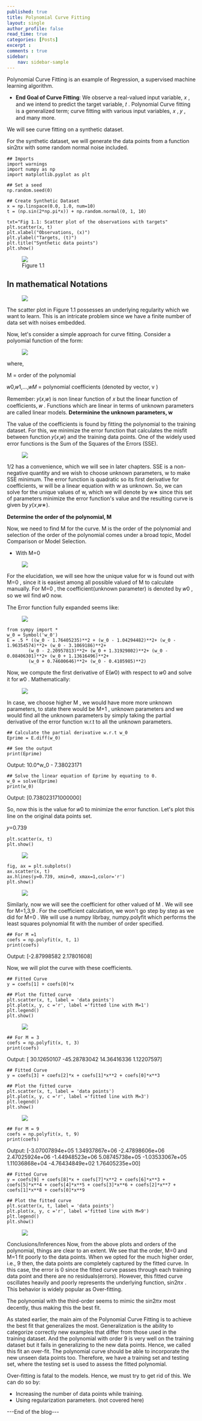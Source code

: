 ```yaml
---
published: true
title: Polynomial Curve Fitting
layout: single
author_profile: false
read_time: true
categories: [Posts]
excerpt : 
comments : true
sidebar:
    nav: sidebar-sample
---
```

Polynomial Curve Fitting is an example of Regression, a supervised machine learning algorithm.
- __End Goal of Curve Fitting__: We observe a real-valued input variable,  𝑥 , and we intend to predict the target variable,  𝑡 . Polynomial Curve fitting is a generalized term; curve fitting with various input variables,  𝑥 ,  𝑦 , and many more.

We will see curve fitting on a synthetic dataset.

For the synthetic dataset, we will generate the data points from a function  sin2𝜋𝑥  with some random normal noise included.


```
## Imports
import warnings
import numpy as np
import matplotlib.pyplot as plt

## Set a seed
np.random.seed(0)

## Create Synthetic Dataset
x = np.linspace(0.0, 1.0, num=10)
t = (np.sin(2*np.pi*x)) + np.random.normal(0, 1, 10)

txt="Fig 1.1: Scatter plot of the observations with targets"
plt.scatter(x, t)
plt.xlabel("Observations, (x)")
plt.ylabel("Targets, (t)")
plt.title("Synthetic data points")
plt.show()
```
<figure>
	<img src="/images/1_1.png">
	<figcaption>Figure 1.1</figcaption>
</figure>

## In mathematical Notations

<figure>
	<img src="/images/1_2.png">
	<figcaption></figcaption>
</figure>

The scatter plot in Figure 1.1 possesses an underlying regularity which we want to learn. This is an intricate problem since we have a finite number of data set with noises embedded.

Now, let's consider a simple approach for curve fitting. Consider a polyomial function of the form:


<figure>
	<img src="/images/1_3.png">
	<figcaption></figcaption>
</figure>

where,

M = order of the polynomial

𝑤0,𝑤1,...,𝑤𝑀 = polynomial coefficients (denoted by vector,  v )

Remember:  𝑦(𝑥,𝑤)  is non linear function of  𝑥  but the linear function of coefficients,  𝑤 . Functions which are linear in terms of unknown parameters are called linear models.
__Determinine the unknown parameters,  w__

The value of the coefficients is found by fitting the polynomial to the training dataset. For this, we minimize the error function that calculates the misfit between function  𝑦(𝑥,𝑤)  and the training data points. One of the widely used error functions is the Sum of the Squares of the Errors (SSE).

<figure>
	<img src="/images/1_5.png">
	<figcaption></figcaption>
</figure>

1/2  has a convenience, which we will see in later chapters. SSE is a non-negative quantity and we wish to choose unknown parameters, w to make SSE minimum. The error function is quadratic so its first derivative for coefficients, w will be a linear equation with w as unknown. So, we can solve for the unique values of w, which we will denote by w∗ since this set of parameters minimize the error function's value and the resulting curve is given by 𝑦(𝑥,𝑤∗).


__Determine the order of the polynomial,  M__

Now, we need to find  M  for the curve.  M  is the order of the polynomial and selection of the order of the polynomial comes under a broad topic, Model Comparison or Model Selection.
- With  M=0
<figure>
	<img src="/images/1_6.png">
	<figcaption></figcaption>
</figure>

For the elucidation, we will see how the unique value for  w  is found out with  M=0 , since it is easiest among all possible valued of  M  to calculate manually. For  M=0 , the coefficient(unknown parameter) is denoted by  𝑤0 , so we wil find  𝑤0  now.

The Error function fully expanded seems like:

<figure>
	<img src="/images/1_7.png">
	<figcaption></figcaption>
</figure>

```
from sympy import *
w_0 = Symbol('w_0')
E = .5 * ((w_0 - 1.76405235)**2 + (w_0 - 1.04294482)**2+ (w_0 - 1.96354574)**2+ (w_0 - 3.1069186)**2+ 
        (w_0 - 2.20957813)**2+ (w_0 + 1.31929802)**2+ (w_0 - 0.08406301)**2+ (w_0 + 1.13616496)**2+ 
        (w_0 + 0.74600646)**2+ (w_0 - 0.4105985)**2) 
```

Now, we compute the first derivative of  E(𝑤0)  with respect to  𝑤0  and solve it for  𝑤0 . Mathematically:

<figure>
	<img src="/images/1_10.png">
	<figcaption></figcaption>
</figure>


In case, we choose higher  M , we would have more more unknown parameters, to state there would be  M+1 , unknown parameters and we would find all the unknown parameters by simply taking the partial derivative of the error function w.r.t to all the unknown parameters.


```
## Calculate the partial derivative w.r.t w_0
Eprime = E.diff(w_0)

## See the output
print(Eprime)
```
Output: 10.0*w_0 - 7.38023171

```
## Solve the linear equation of Eprime by equating to 0.
w_0 = solve(Eprime)
print(w_0)
```
Output: [0.738023171000000]

So, now this is the value for  𝑤0  to minimize the error function. Let's plot this line on the original data points set.


𝑦=0.739

```
plt.scatter(x, t)
plt.show()
```
<figure>
	<img src="/images/1_11.png">
	<figcaption></figcaption>
</figure>



```
fig, ax = plt.subplots()
ax.scatter(x, t)
ax.hlines(y=0.739, xmin=0, xmax=1,color='r')
plt.show()
```

<figure>
	<img src="/images/1_12.png">
	<figcaption></figcaption>
</figure>

Similarly, now we will see the coefficient for other valued of  M . We will see for  M=1,3,9 . For the coefficient calculation, we won't go step by step as we did for  M=0 . We will use a numpy librbay, numpy.polyfit which performs the least squares polynomial fit with the number of order specified.

```
## For M =1
coefs = np.polyfit(x, t, 1)
print(coefs)
```

Output: [-2.87998582  2.17801608]

Now, we will plot the curve with these coefficients.
```
## Fitted Curve
y = coefs[1] + coefs[0]*x 

## Plot the fitted curve
plt.scatter(x, t, label = 'data points')
plt.plot(x, y, c ='r', label ='fitted line with M=1')
plt.legend()
plt.show()
```
<figure>
	<img src="/images/1_13.png">
	<figcaption></figcaption>
</figure>

```
## For M = 3
coefs = np.polyfit(x, t, 3)
print(coefs)
```
Output: [ 30.12650107 -45.28783042  14.36416336   1.12207597]

```
## Fitted Curve
y = coefs[3] + coefs[2]*x + coefs[1]*x**2 + coefs[0]*x**3

## Plot the fitted curve
plt.scatter(x, t, label = 'data points')
plt.plot(x, y, c ='r', label ='fitted line with M=3')
plt.legend()
plt.show()
```
<figure>
	<img src="/images/1_13.png">
	<figcaption></figcaption>
</figure>

```
## For M = 9
coefs = np.polyfit(x, t, 9)
print(coefs)
```

Output: [-3.07007894e+05  1.34937867e+06 -2.47898606e+06  2.47025924e+06
 -1.44948523e+06  5.08745738e+05 -1.03533067e+05  1.11036868e+04
 -4.76434849e+02  1.76405235e+00]

 ```
 ## Fitted Curve
y = coefs[9] + coefs[8]*x + coefs[7]*x**2 + coefs[6]*x**3 + coefs[5]*x**4 + coefs[4]*x**5 + coefs[3]*x**6 + coefs[2]*x**7 + coefs[1]*x**8 + coefs[0]*x**9

## Plot the fitted curve
plt.scatter(x, t, label = 'data points')
plt.plot(x, y, c ='r', label ='fitted line with M=9')
plt.legend()
plt.show()
```
<figure>
	<img src="/images/1_13.png">
	<figcaption></figcaption>
</figure>

Conclusions/Inferences
Now, from the above plots and orders of the polynomial, things are clear to an extent. We see that the order,  M=0  and  M=1  fit poorly to the data points. When we opted for the much higher order, i.e., 9 then, the data points are completely captured by the fitted curve. In this case, the error is 0 since the fitted curve passes through each training data point and there are no residuals(errors). However, this fitted curve oscillates heavily and poorly represents the underlying function,  sin2𝜋𝑥 . This behavior is widely popular as Over-fitting.

The polynomial with the third-order seems to mimic the  sin2𝜋𝑥  most decently, thus making this the best fit.

As stated earlier, the main aim of the Polynomial Curve Fitting is to achieve the best fit that generalizes the most. Generalization is the ability to categorize correctly new examples that differ from those used in the training dataset. And the polynomial with order 9 is very well on the training dataset but it fails in generalizing to the new data points. Hence, we called this fit an over-fit. The polynomial curve should be able to incorporate the new unseen data points too. Therefore, we have a training set and testing set, where the testing set is used to assess the fitted polynomial.

Over-fitting is fatal to the models. Hence, we must try to get rid of this. We can do so by:

- Increasing the number of data points while training.
- Using regularization parameters. (not covered here)


---End of the blog---